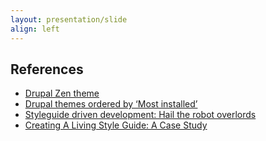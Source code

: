 ```yaml
---
layout: presentation/slide
align: left
---
```

## References

- [Drupal Zen theme](https://www.drupal.org/project/zen)
- [Drupal themes ordered by ‘Most installed’](https://www.drupal.org/project/project_theme)
- [Styleguide driven development: Hail the robot overlords](https://www.youtube.com/watch?v=y5coJloNutU)
- [Creating A Living Style Guide: A Case Study](https://www.smashingmagazine.com/2016/05/creating-a-living-style-guide-case-study/)

